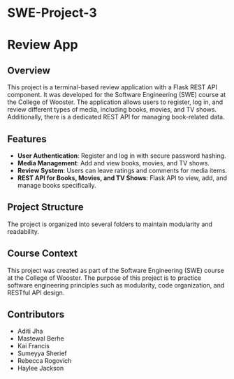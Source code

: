 # SWE-Project-3
# Review App

## Overview
This project is a terminal-based review application with a Flask REST API component. It was developed for the Software Engineering (SWE) course at the College of Wooster. The application allows users to register, log in, and review different types of media, including books, movies, and TV shows. Additionally, there is a dedicated REST API for managing book-related data.

## Features
- **User Authentication**: Register and log in with secure password hashing.
- **Media Management**: Add and view books, movies, and TV shows.
- **Review System**: Users can leave ratings and comments for media items.
- **REST API for Books, Movies, and TV Shows**: Flask API to view, add, and manage books specifically.

## Project Structure
The project is organized into several folders to maintain modularity and readability.

## Course Context
This project was created as part of the Software Engineering (SWE) course at the College of Wooster. The purpose of this project is to practice software engineering principles such as modularity, code organization, and RESTful API design.

 ## Contributors
 - Aditi Jha
 - Mastewal Berhe
 - Kai Francis
 - Sumeyya Sherief
 - Rebecca Rogovich
 - Haylee Jackson
